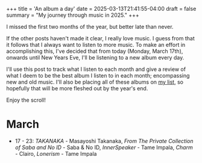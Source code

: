 +++
title = 'An album a day'
date = 2025-03-13T21:41:55-04:00
draft = false
summary = "My journey through music in 2025."
+++

I missed the first two months of the year, but better late than never.

If the other posts haven't made it clear, I really love music. I guess from that it follows that I always want to listen to more music. To make an effort in accomplishing this, I've decided that from today (Monday, March 17th), onwards until New Years Eve, I'll be listening to a new album every day. 

I'll use this post to track what I listen to each month and give a review of what I deem to be the best album I listen to in each month; encompassing new and old music. I'll also be placing all of these albums on [my list](https://guhaniyer.com/posts/album-list/), so hopefully that will be more fleshed out by the year's end.

Enjoy the scroll!

# March
* 17 - 23: *TAKANAKA* - Masayoshi Takanaka, *From The Private Collection of Saba and No ID* - Saba & No ID, *InnerSpeaker* - Tame Impala, *Charm* - Clairo, *Lonerism* - Tame Impala